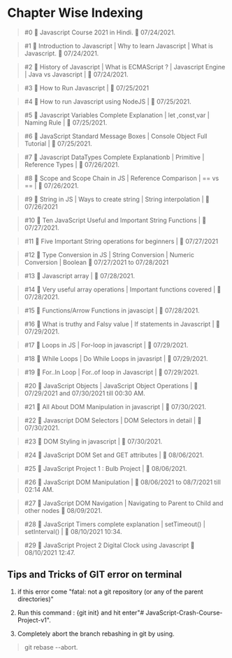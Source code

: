 # Chapter Wise Indexing

> #0 🛑 Javascript Course 2021 in Hindi.   📅 07/24/2021.

> #1 🛑 Introduction to Javascript | Why to learn Javascript | What is Javascript.  📅 07/24/2021.
       
> #2 🛑 History of Javascript | What is ECMAScript ? | Javascript Engine | Java vs Javascript | 📅 07/24/2021.
            
> #3 🛑 How to Run Javascript | 📅 07/25/2021

> #4 🛑 How to run Javascript using NodeJS | 📅 07/25/2021.

> #5 🛑 Javascript Variables Complete Explanation | let ,const,var | Naming Rule | 📅 07/25/2021.

> #6 🛑 JavaScript Standard Message Boxes | Console Object Full Tutorial | 📅 07/25/2021.

> #7 🛑 Javascript DataTypes Complete Explanationb | Primitive | Reference Types | 📅 07/26/2021.

> #8 🛑 Scope and Scope Chain in JS | Reference Comparison | == vs == |    📅 07/26/2021.

> #9 🛑 String in JS | Ways to create string | String interpolation | 📅 07/26/2021

> #10 🛑 Ten JavaScript Useful and Important String Functions |  📅 07/27/2021.
        
> #11 🛑 Five Important String operations for beginners |  📅 07/27/2021

> #12 🛑 Type Conversion in JS | String Conversion | Numeric Conversion | Boolean  📅 07/27/2021 to 07/28/2021

> #13 🛑 Javascript array |  📅 07/28/2021.

> #14 🛑 Very useful array operations | Important functions covered |  📅 07/28/2021.

> #15 🛑 Functions/Arrow Functions in javascipt |  📅 07/28/2021.

> #16 🛑 What is truthy and Falsy value | If statements in Javascript |  📅 07/29/2021.

> #17 🛑 Loops in JS | For-loop in javascript |  📅 07/29/2021.

> #18 🛑 While Loops | Do While Loops in javasript |  📅 07/29/2021.

> #19 🛑 For..In Loop | For..of loop in Javascript |  📅 07/29/2021.

> #20 🛑 JavaScript Objects | JavaScript Object Operations |   📅 07/29/2021 and 07/30/2021 till 00:30 AM.

> #21 🛑 All About DOM Manipulation in javascript |  📅 07/30/2021.

> #22 🛑 Javascript DOM Selectors | DOM Selectors in detail |  📅 07/30/2021.

> #23 🛑 DOM Styling in javascript |  📅 07/30/2021.    

> #24 🛑 JavaScript DOM Set and GET attributes | 📅 08/06/2021.    

> #25 🛑 JavaScript Project 1 : Bulb Project | 📅 08/06/2021.  

> #26 🛑 JavaScript DOM Manipulation  | 📅 08/06/2021 to 08/7/2021 till 02:14 AM.  

> #27 🛑 JavaScript DOM Navigation | Navigating to Parent to Child and other nodes 📅 08/09/2021. 

> #28 🛑 JavaScript Timers complete explanation | setTimeout() | setInterval() |  📅 08/10/2021 10:34.

> #29 🛑 JavaScript Project 2 Digital Clock using Javascript   📅 08/10/2021 12:47.



## Tips and Tricks of GIT error on terminal

1. if this error come "fatal: not a git repository (or any of the parent directories)"

2. Run this command : {git init} and hit enter"# JavaScript-Crash-Course-Project-v1".

3. Completely abort the branch rebashing in git by using.

> git rebase --abort.
